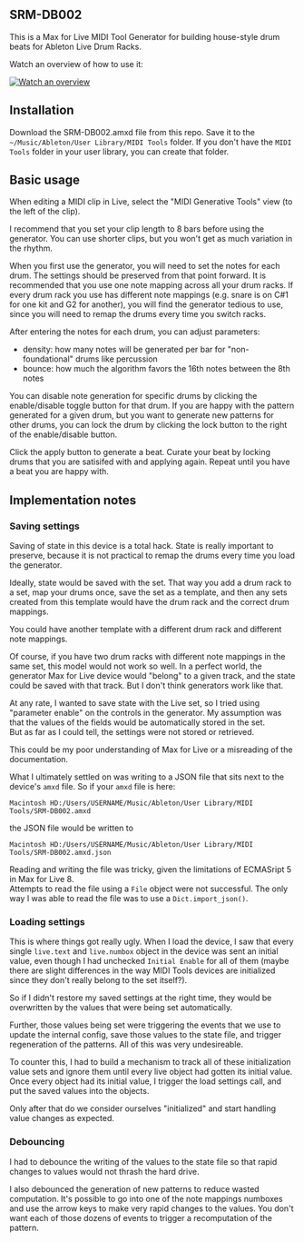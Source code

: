 ## SRM-DB002

This is a Max for Live MIDI Tool Generator for building house-style drum beats for Ableton Live Drum Racks. 

Watch an overview of how to use it:

[![Watch an overview](https://img.youtube.com/vi/R_Ol8blpbJQ/0.jpg)](https://youtu.be/R_Ol8blpbJQ)

## Installation

Download the SRM-DB002.amxd file from this repo.  Save it to the `~/Music/Ableton/User Library/MIDI Tools` folder.  If you don't have the `MIDI Tools` folder in your user library, you can create that folder.

## Basic usage

When editing a MIDI clip in Live, select the "MIDI Generative Tools" view (to the left of the clip).

I recommend that you set your clip length to 8 bars before using the generator.  You can use shorter clips, but you won't get as much variation in the rhythm.

When you first use the generator, you will need to set the notes for each drum.  The settings should be preserved from that point forward.  It is recommended that you use one note mapping across all your drum racks.  If every drum rack you use has different note mappings (e.g. snare is on C#1 for one kit and G2 for another), you will find the generator tedious to use, since you will need to remap the drums every time you switch racks.

After entering the notes for each drum, you can adjust parameters:
- density: how many notes will be generated per bar for "non-foundational" drums like percussion
- bounce: how much the algorithm favors the 16th notes between the 8th notes

You can disable note generation for specific drums by clicking the enable/disable toggle button for that drum.  If you are happy with the pattern generated for a given drum, but you want to generate new patterns for other drums, you can lock the drum by clicking the lock button to the right of the enable/disable button.

Click the apply button to generate a beat.  Curate your beat by locking drums that you are satisifed with and applying again.  Repeat until you have a beat you are happy with.


## Implementation notes

### Saving settings

Saving of state in this device is a total hack.  State is really important to preserve, because it is not practical
to remap the drums every time you load the generator.

Ideally, state would be saved with the set.  That way you add a drum rack to a set, map your drums once, save the set as a template, and then any sets created from this template would have the drum rack and the correct drum mappings.

You could have another template with a different drum rack and different note mappings.

Of course, if you have two drum racks with different note mappings in the same set, this model would not work so well.  In a perfect world, the generator Max for Live device would "belong" to a given track, and the state could be saved with that track.  But I don't think generators work like that.

At any rate, I wanted to save state with the Live set, so I tried using "parameter enable" on the controls in the generator.  My assumption was that the values of the fields would be automatically stored in the set.  
But as far as I could tell, the settings were not stored or retrieved. 

This could be my poor understanding of Max for Live or a misreading of the documentation.

What I ultimately settled on was writing to a JSON file that sits next to the device's `amxd` file.  So if your `amxd` file is here:

```
Macintosh HD:/Users/USERNAME/Music/Ableton/User Library/MIDI Tools/SRM-DB002.amxd
```

the JSON file would be written to

```
Macintosh HD:/Users/USERNAME/Music/Ableton/User Library/MIDI Tools/SRM-DB002.amxd.json
```

Reading and writing the file was tricky, given the limitations of ECMASript 5 in Max for Live 8.    
Attempts to read the file using a `File` object were not successful.
The only way I was able to read the file was to use a `Dict.import_json()`.  

### Loading settings

This is where things got really ugly.  When I load the device, I saw that every single `live.text` and `live.numbox` object in the device was sent an initial value, even though I had unchecked `Initial Enable` for all of them (maybe there are slight differences in the way MIDI Tools devices are initialized since they don't really belong to the set itself?).  

So if I didn't restore my saved settings at the right time, they would be overwritten by the values that were being set automatically.

Further, those values being set were triggering the events that we use to update the internal config, save those values to the state file, and trigger regeneration of the patterns.  All of this was very undesireable.

To counter this, I had to build a mechanism to track all of these initialization value sets and ignore them until every live object had gotten its initial value.  Once every object had its initial value, I trigger the load settings call, and put the saved values into the objects.

Only after that do we consider ourselves "initialized" and start handling value changes as expected.

### Debouncing

I had to debounce the writing of the values to the state file so that rapid changes to values would not thrash the hard drive.

I also debounced the generation of new patterns to reduce wasted computation.  It's possible to go into one of the note mappings numboxes and use the arrow keys to make very rapid changes to the values.  You don't want each of those dozens of events to trigger a recomputation of the pattern.
